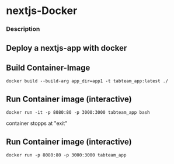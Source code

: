 # nextjs-Docker

### Description
Deploy a nextjs-app with docker
-----

## Build Container-Image
````
docker build --build-arg app_dir=app1 -t tabteam_app:latest ./
````

## Run Container image (interactive)
````
docker run -it -p 8080:80 -p 3000:3000 tabteam_app bash
````
container stopps at "exit"


## Run Container image (interactive)
````
docker run -p 8080:80 -p 3000:3000 tabteam_app
````
